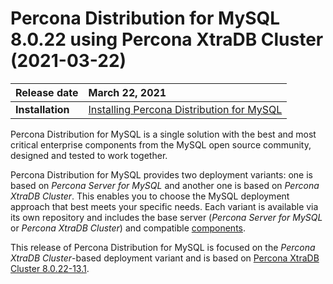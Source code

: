 # Percona Distribution for MySQL 8.0.22 using Percona XtraDB Cluster (2021-03-22)


| Release date    | March 22, 2021 |
| :-------------- | :--------------- |
|**Installation** | [Installing Percona Distribution for MySQL](installing.md)|



Percona Distribution for MySQL is a single solution with the best and most critical enterprise components from the MySQL open source community, designed and tested to work together.

Percona Distribution for MySQL provides two deployment variants: one is based on *Percona Server for MySQL* and another one is based on *Percona XtraDB Cluster*. This enables you to choose the MySQL deployment approach that best meets your specific needs. Each variant is available via its own repository and includes the base server (*Percona Server for MySQL* or *Percona XtraDB Cluster*) and compatible [components](index.md#components).

This release of Percona Distribution for MySQL is focused on the *Percona XtraDB Cluster*-based deployment variant and is based on [Percona XtraDB Cluster 8.0.22-13.1](https://www.percona.com/doc/percona-xtradb-cluster/8.0/release-notes/Percona-XtraDB-Cluster-8.0.22-13.1.html).
